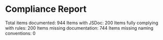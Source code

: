 # Compliance Report

Total items documented: 944
Items with JSDoc: 200
Items fully complying with rules: 200
Items missing documentation: 744
Items missing naming conventions: 0